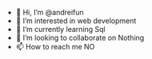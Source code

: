 - 👋 Hi, I’m @andreifun
- 👀 I’m interested in web development
- 🌱 I’m currently learning Sql
- 💞️ I’m looking to collaborate on Nothing
- 📫 How to reach me NO

<!---
andreifun/andreifun is a ✨ special ✨ repository because its `README.md` (this file) appears on your GitHub profile.
You can click the Preview link to take a look at your changes.
--->
